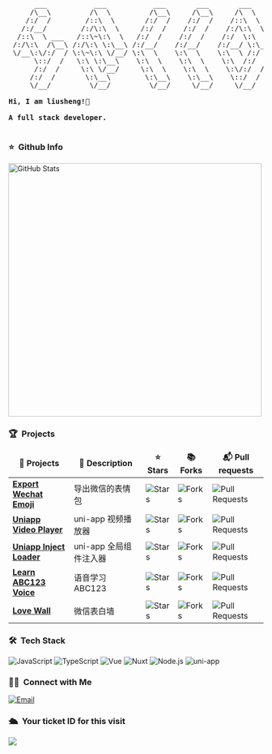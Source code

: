 <pre>
      ___           ___           ___       ___       ___     
     /\__\         /\  \         /\__\     /\__\     /\  \    
    /:/  /        /::\  \       /:/  /    /:/  /    /::\  \   
   /:/__/        /:/\:\  \     /:/  /    /:/  /    /:/\:\  \  
  /::\  \ ___   /::\~\:\  \   /:/  /    /:/  /    /:/  \:\  \ 
 /:/\:\  /\__\ /:/\:\ \:\__\ /:/__/    /:/__/    /:/__/ \:\__\
 \/__\:\/:/  / \:\~\:\ \/__/ \:\  \    \:\  \    \:\  \ /:/  /
      \::/  /   \:\ \:\__\    \:\  \    \:\  \    \:\  /:/  / 
      /:/  /     \:\ \/__/     \:\  \    \:\  \    \:\/:/  /  
     /:/  /       \:\__\        \:\__\    \:\__\    \::/  /   
     \/__/         \/__/         \/__/     \/__/     \/__/    

<strong>Hi, I am liusheng!👋 </strong>

<strong>A full stack developer. </strong>

</pre>

### ⭐️ &nbsp;Github Info
<img width="500px"  alt="GitHub Stats" src="https://github-readme-stats.vercel.app/api?username=liusheng22&count_private=true&show_icons=true"/>

<!-- <img width="500px" alt="Top Language" src="https://github-readme-stats.vercel.app/api/top-langs/?username=liusheng22&layout=compact&hide=html,&hide_border=true&title_color=5391FE&text_color=555"/> -->

### 🏆 &nbsp;Projects
<table>
  <thead align="center">
    <tr border: none;>
      <td><b>🎁 Projects</b></td>
      <td><b>📝 Description</b></td>
      <td><b>⭐ Stars</b></td>
      <td><b>📚 Forks</b></td>
      <td><b>📬 Pull requests</b></td>
    </tr>
  </thead>
  <tbody>
    <tr>
      <td><a href="https://github.com/liusheng22/export-wechat-emoji"><b>Export Wechat Emoji</b></a></td>
      <td>导出微信的表情包</td>
      <td><img alt="Stars" src="https://img.shields.io/github/stars/liusheng22/export-wechat-emoji?style=flat-square&labelColor=343b41"/></td>
      <td><img alt="Forks" src="https://img.shields.io/github/forks/liusheng22/export-wechat-emoji?style=flat-square&labelColor=343b41"/></td>
      <td><img alt="Pull Requests" src="https://img.shields.io/github/issues-pr/liusheng22/export-wechat-emoji?style=flat-square&labelColor=343b41"/></td>
    </tr>
    <tr>
      <td><a href="https://github.com/liusheng22/uniapp-video-player"><b>Uniapp Video Player</b></a></td>
      <td>uni-app 视频播放器</td>
      <td><img alt="Stars" src="https://img.shields.io/github/stars/liusheng22/uniapp-video-player?style=flat-square&labelColor=343b41"/></td>
      <td><img alt="Forks" src="https://img.shields.io/github/forks/liusheng22/uniapp-video-player?style=flat-square&labelColor=343b41"/></td>
      <td><img alt="Pull Requests" src="https://img.shields.io/github/issues-pr/liusheng22/uniapp-video-player?style=flat-square&labelColor=343b41"/></td>
    </tr>
    <tr>
      <td><a href="https://github.com/liusheng22/uniapp-inject-loader"><b>Uniapp Inject Loader</b></a></td>
      <td>uni-app 全局组件注入器</td>
      <td><img alt="Stars" src="https://img.shields.io/github/stars/liusheng22/uniapp-inject-loader?style=flat-square&labelColor=343b41"/></td>
      <td><img alt="Forks" src="https://img.shields.io/github/forks/liusheng22/uniapp-inject-loader?style=flat-square&labelColor=343b41"/></td>
      <td><img alt="Pull Requests" src="https://img.shields.io/github/issues-pr/liusheng22/uniapp-inject-loader?style=flat-square&labelColor=343b41"/></td>
    </tr>
    <tr>
      <td><a href="https://github.com/liusheng22/abc123-voice"><b>Learn ABC123 Voice</b></a></td>
      <td>语音学习 ABC123</td>
      <td><img alt="Stars" src="https://img.shields.io/github/stars/liusheng22/abc123-voice?style=flat-square&labelColor=343b41"/></td>
      <td><img alt="Forks" src="https://img.shields.io/github/forks/liusheng22/abc123-voice?style=flat-square&labelColor=343b41"/></td>
      <td><img alt="Pull Requests" src="https://img.shields.io/github/issues-pr/liusheng22/abc123-voice?style=flat-square&labelColor=343b41"/></td>
    </tr>
    <tr>
      <td><a href="https://github.com/liusheng22/loveWall"><b>Love Wall</b></a></td>
      <td>微信表白墙</td>
      <td><img alt="Stars" src="https://img.shields.io/github/stars/liusheng22/loveWall?style=flat-square&labelColor=343b41"/></td>
      <td><img alt="Forks" src="https://img.shields.io/github/forks/liusheng22/loveWall?style=flat-square&labelColor=343b41"/></td>
      <td><img alt="Pull Requests" src="https://img.shields.io/github/issues-pr/liusheng22/loveWall?style=flat-square&labelColor=343b41"/></td>
    </tr>
  </tbody>
</table>

### 🛠 &nbsp;Tech Stack

![JavaScript](https://img.shields.io/badge/-JavaScript-333333?style=flat&logo=javascript)
![TypeScript](https://img.shields.io/badge/-TypeScript-333333?style=flat&logo=typescript)
![Vue](https://img.shields.io/badge/-Vue-333333?style=flat&logo=vue.js)
![Nuxt](https://img.shields.io/badge/-Nuxt-333333?style=flat&logo=nuxt)
![Node.js](https://img.shields.io/badge/-Node-333333?style=flat&logo=node.js)
![uni-app](https://img.shields.io/badge/-Uniapp-333333?style=flat&logo=html5)

### 🤝🏻 &nbsp;Connect with Me

<a href="mailto:648941183@qq.com"><img alt="Email" src="https://img.shields.io/badge/Email-black.liusheng@gmail.com-blue?style=flat-square&logo=gmail"></a>

### 🛳 &nbsp;Your ticket ID for this visit

<img src="https://profile-counter.glitch.me/liusheng22/count.svg" />

